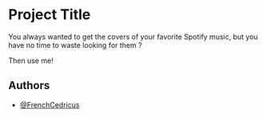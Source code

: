 
# Project Title

You always wanted to get the covers of your favorite Spotify music, but you have no time to waste looking for them ? 

Then use me!


## Authors

- [@FrenchCedricus](https://github.com/FrenchCedricus)
